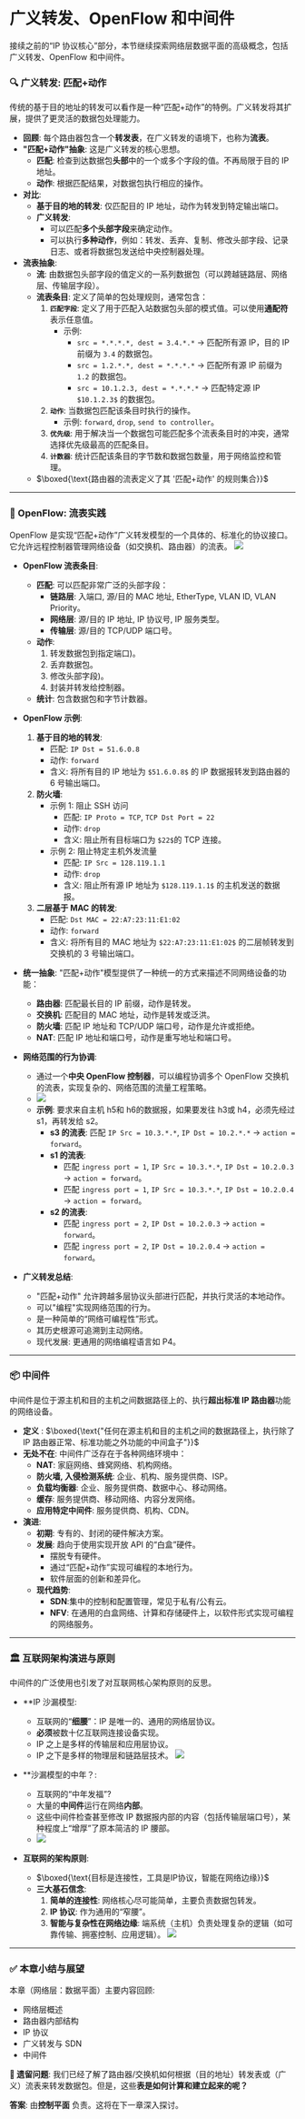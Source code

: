 # 广义转发、OpenFlow 和中间件

接续之前的“IP 协议核心”部分，本节继续探索网络层数据平面的高级概念，包括广义转发、OpenFlow 和中间件。

### 🔍 广义转发: 匹配+动作

传统的基于目的地址的转发可以看作是一种“匹配+动作”的特例。广义转发将其扩展，提供了更灵活的数据包处理能力。

*   **回顾**: 每个路由器包含一个**转发表**，在广义转发的语境下，也称为**流表**。
*   **"匹配+动作"抽象**: 这是广义转发的核心思想。
    *   **匹配**: 检查到达数据包**头部**中的一个或多个字段的值。不再局限于目的 IP 地址。
    *   **动作**: 根据匹配结果，对数据包执行相应的操作。
*   **对比**:
    *   **基于目的地的转发**: 仅匹配目的 IP 地址，动作为转发到特定输出端口。
    *   **广义转发**:
        *   可以匹配**多个头部字段**来确定动作。
        *   可以执行**多种动作**，例如：转发、丢弃、复制、修改头部字段、记录日志、或者将数据包发送给中央控制器处理。
*   **流表抽象**:
    *   **流**: 由数据包头部字段的值定义的一系列数据包（可以跨越链路层、网络层、传输层字段）。
    *   **流表条目**: 定义了简单的包处理规则，通常包含：
        1.  **`匹配字段`**: 定义了用于匹配入站数据包头部的模式值。可以使用**通配符**表示任意值。
            *   示例:
                *   `src = *.*.*.*, dest = 3.4.*.*` -> 匹配所有源 IP，目的 IP 前缀为 `3.4` 的数据包。
                *   `src = 1.2.*.*, dest = *.*.*.*` -> 匹配所有源 IP 前缀为 `1.2` 的数据包。
                *   `src = 10.1.2.3, dest = *.*.*.*` -> 匹配特定源 IP `$10.1.2.3$` 的数据包。
        2.  **`动作`**: 当数据包匹配该条目时执行的操作。
            *   示例: `forward`, `drop`, `send to controller`。
        3.  **`优先级`**: 用于解决当一个数据包可能匹配多个流表条目时的冲突，通常选择优先级最高的匹配条目。
        4.  **`计数器`**: 统计匹配该条目的字节数和数据包数量，用于网络监控和管理。
    *   $\boxed{\text{路由器的流表定义了其 '匹配+动作' 的规则集合}}$

---

### 🚦 OpenFlow: 流表实践

OpenFlow 是实现“匹配+动作”广义转发模型的一个具体的、标准化的协议接口。它允许远程控制器管理网络设备（如交换机、路由器）的流表。
![](Pic/Pasted%20image%2020250417073735.png)
*   **OpenFlow 流表条目**:
    *   **匹配**: 可以匹配非常广泛的头部字段：
        *   **链路层**: 入端口, 源/目的 MAC 地址, EtherType, VLAN ID, VLAN Priority。
        *   **网络层**: 源/目的 IP 地址, IP 协议号, IP 服务类型。
        *   **传输层**: 源/目的 TCP/UDP 端口号。
    *   **动作**:
        1.  转发数据包到指定端口)。
        2.  丢弃数据包。
        3.  修改头部字段)。
        4.  封装并转发给控制器。
    *   **统计**: 包含数据包和字节计数器。

*   **OpenFlow 示例**:
    1.  **基于目的地的转发**:
        *   匹配: `IP Dst = 51.6.0.8`
        *   动作: `forward`
        *   含义: 将所有目的 IP 地址为 `$51.6.0.8$` 的 IP 数据报转发到路由器的 6 号输出端口。
    2.  **防火墙**:
        *   示例 1: 阻止 SSH 访问
            *   匹配: `IP Proto = TCP`, `TCP Dst Port = 22`
            *   动作: `drop`
            *   含义: 阻止所有目标端口为 `$22$`的 TCP 连接。
        *   示例 2: 阻止特定主机外发流量
            *   匹配: `IP Src = 128.119.1.1`
            *   动作: `drop`
            *   含义: 阻止所有源 IP 地址为 `$128.119.1.1$` 的主机发送的数据报。
    3.  **二层基于 MAC 的转发**:
        *   匹配: `Dst MAC = 22:A7:23:11:E1:02`
        *   动作: `forward`
        *   含义: 将所有目的 MAC 地址为 `$22:A7:23:11:E1:02$` 的二层帧转发到交换机的 3 号输出端口。

*   **统一抽象**: "匹配+动作"模型提供了一种统一的方式来描述不同网络设备的功能：
    *   **路由器**: 匹配最长目的 IP 前缀，动作是转发。
    *   **交换机**: 匹配目的 MAC 地址，动作是转发或泛洪。
    *   **防火墙**: 匹配 IP 地址和 TCP/UDP 端口号，动作是允许或拒绝。
    *   **NAT**: 匹配 IP 地址和端口号，动作是重写地址和端口号。

*   **网络范围的行为协调**:
    *   通过一个**中央 OpenFlow 控制器**，可以编程协调多个 OpenFlow 交换机的流表，实现复杂的、网络范围的流量工程策略。
    * ![](Pic/Pasted%20image%2020250417074518.png)
    *   **示例**: 要求来自主机 h5和 h6的数据报，如果要发往 h3或 h4，必须先经过 s1，再转发给 s2。
        *   **s3 的流表**: 匹配 `IP Src = 10.3.*.*`, `IP Dst = 10.2.*.*` -> `action = forward`。
        *   **s1 的流表**:
            *   匹配 `ingress port = 1`, `IP Src = 10.3.*.*`, `IP Dst = 10.2.0.3` -> `action = forward`。
            *   匹配 `ingress port = 1`, `IP Src = 10.3.*.*`, `IP Dst = 10.2.0.4` -> `action = forward`。
        *   **s2 的流表**:
            *   匹配 `ingress port = 2`, `IP Dst = 10.2.0.3` -> `action = forward`。
            *   匹配 `ingress port = 2`, `IP Dst = 10.2.0.4` -> `action = forward`。

*   **广义转发总结**:
    *   "匹配+动作" 允许跨越多层协议头部进行匹配，并执行灵活的本地动作。
    *   可以"编程"实现网络范围的行为。
    *   是一种简单的“网络可编程性”形式。
    *   其历史根源可追溯到主动网络。
    *   现代发展: 更通用的网络编程语言如 P4。

---

### 📦 中间件

中间件是位于源主机和目的主机之间数据路径上的、执行**超出标准 IP 路由器**功能的网络设备。

*   **定义** :
    $\boxed{\text{"任何在源主机和目的主机之间的数据路径上，执行除了 IP 路由器正常、标准功能之外功能的中间盒子"}}$
*   **无处不在**: 中间件广泛存在于各种网络环境中：
    *   **NAT**: 家庭网络、蜂窝网络、机构网络。
    *   **防火墙, 入侵检测系统**: 企业、机构、服务提供商、ISP。
    *   **负载均衡器**: 企业、服务提供商、数据中心、移动网络。
    *   **缓存**: 服务提供商、移动网络、内容分发网络。
    *   **应用特定中间件**: 服务提供商、机构、CDN。
*   **演进**:
    *   **初期**: 专有的、封闭的硬件解决方案。
    *   **发展**: 趋向于使用实现开放 API 的“白盒”硬件。
        *   摆脱专有硬件。
        *   通过“匹配+动作”实现可编程的本地行为。
        *   软件层面的创新和差异化。
    *   **现代趋势**:
        *   **SDN**:集中的控制和配置管理，常见于私有/公有云。
        *   **NFV**: 在通用的白盒网络、计算和存储硬件上，以软件形式实现可编程的网络服务。

---

### 🏛️ 互联网架构演进与原则

中间件的广泛使用也引发了对互联网核心架构原则的反思。

*   **IP 沙漏模型:
    *   互联网的“**细腰**”：IP 是唯一的、通用的网络层协议。
    *   **必须**被数十亿互联网连接设备实现。
    *   IP 之上是多样的传输层和应用层协议。
    *   IP 之下是多样的物理层和链路层技术。
    ![](Pic/Pasted%20image%2020250417082333.png)

*   **沙漏模型的中年？:
    *   互联网的“中年发福”?
    *   大量的**中间件**运行在网络**内部**。
    *   这些中间件检查甚至修改 IP 数据报内部的内容（包括传输层端口号），某种程度上“增厚”了原本简洁的 IP 腰部。
    * ![](Pic/Pasted%20image%2020250417082530.png)
*   **互联网的架构原则**:
    *   $\boxed{\text{目标是连接性，工具是IP协议，智能在网络边缘}}$
    *   **三大基石信念**:
        1.  **简单的连接性**: 网络核心尽可能简单，主要负责数据包转发。
        2.  **IP 协议**: 作为通用的“窄腰”。
        3.  **智能与复杂性在网络边缘**: 端系统（主机）负责处理复杂的逻辑（如可靠传输、拥塞控制、应用逻辑）。
![](Pic/Pasted%20image%2020250417090332.png)

---

### ✅ 本章小结与展望

本章（网络层：数据平面）主要内容回顾:

*   网络层概述
*   路由器内部结构
*   IP 协议
*   广义转发与 SDN
*   中间件

**🤔 遗留问题**: 我们已经了解了路由器/交换机如何根据（目的地址）转发表或（广义）流表来转发数据包。但是，这些**表是如何计算和建立起来的呢？**

**答案**: 由**控制平面** 负责。这将在下一章深入探讨。